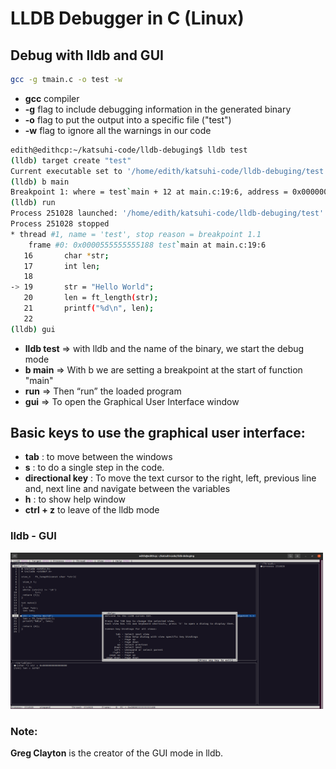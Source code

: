 # LLDB Debugger in C (Linux)

## Debug with lldb and GUI
```bash
gcc -g tmain.c -o test -w
```
* **gcc** compiler
* **-g** flag to include debugging information in the generated binary
* **-o** flag to put the output into a specific file ("test")
* **-w** flag to ignore all the warnings in our code

```bash
edith@edithcp:~/katsuhi-code/lldb-debuging$ lldb test 
(lldb) target create "test"
Current executable set to '/home/edith/katsuhi-code/lldb-debuging/test' (x86_64).
(lldb) b main
Breakpoint 1: where = test`main + 12 at main.c:19:6, address = 0x0000000000001188
(lldb) run
Process 251028 launched: '/home/edith/katsuhi-code/lldb-debuging/test' (x86_64)
Process 251028 stopped
* thread #1, name = 'test', stop reason = breakpoint 1.1
    frame #0: 0x0000555555555188 test`main at main.c:19:6
   16  		char *str;
   17  		int len;
   18  	
-> 19  		str = "Hello World";
   20  		len = ft_length(str);
   21  		printf("%d\n", len);
   22  		
(lldb) gui
```

* **lldb test** => with lldb and the name of the binary, we start the debug mode
* **b main**    => With b we are setting a breakpoint at the start of function "main"
* **run**       => Then  “run” the loaded program
* **gui**       => To open the Graphical User Interface window


## Basic keys to use the graphical user interface:

- **tab** : to move between the windows
- **s** :  to do a single step in the code.
- **directional key** : To move the text cursor to the right, left, previous line and, next line and navigate between the variables
- **h** : to show help window
- **ctrl + z** to leave of the lldb mode

### lldb - GUI
<img src="img/lldb-gui.png" width="500" height="250"/>



### Note:
**Greg Clayton** is the creator of the GUI mode in lldb.